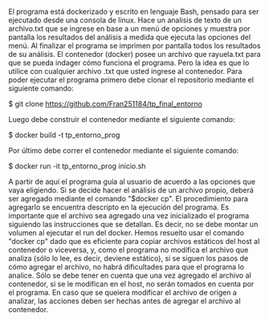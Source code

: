 El programa está dockerizado y escrito en lenguaje Bash, pensado para ser ejecutado desde una consola de linux. Hace un analisis de texto de un archivo.txt que se ingrese en base a un menú de opciones y muestra por pantalla los resultados del análisis a medida que ejecuta las opciones del menú. Al finalizar el programa se imprimen por pantalla todos los resultados de su análisis. El contenedor (docker) posee un archivo que rayuela.txt para que se pueda indager cómo funciona el programa. Pero la idea es que lo utilice con cualquier archivo .txt que usted ingrese al contenedor. Para poder ejecutar el programa primero debe clonar el repositorio mediante el siguiente comando:

$ git clone https://github.com/Fran251184/tp_final_entorno

Luego debe construir el contenedor mediante el siguiente comando: 

$ docker build -t tp_entorno_prog

Por último debe correr el contenedor mediante el siguiente comando:

$ docker run -it tp_entorno_prog inicio.sh

A partir de aquí el programa guía al usuario de acuerdo a las opciones que vaya eligiendo. Si se decide hacer el análisis de un archivo propio, deberá ser agregado  mediante el comando "$docker cp". El procedimiento para agregarlo se encuentra descripto en la ejecución del programa. Es importante que el archivo sea agregado una vez inicializado el programa siguiendo las instrucciones que se detallan. Es decir, no se debe montar un volumen al ejecutar el run del docker. Hemos resuelto usar el comando "docker cp" dado que es eficiente para copiar archivos estáticos del host al contenedor o viceversa, y, como el programa no modifica el archivo que analiza (sólo lo lee, es decir, deviene estático), si se siguen los pasos de cómo agregar el archivo, no habrá dificultades para que el programa lo analice. Sólo se debe tener en cuenta que una vez agregado el archivo al contenedor, si se le modifican en el host, no serán tomados en cuenta por el programa. En caso que se queiera modificar el archivo de origen a analizar, las acciones deben ser hechas antes de agregar el archivo al contenedor.       


